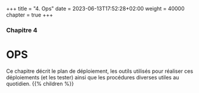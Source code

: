 +++
title = "4. Ops"
date = 2023-06-13T17:52:28+02:00
weight = 40000
chapter = true
+++

### Chapitre 4

# OPS

Ce chapitre décrit le plan de déploiement, les outils utilisés pour réaliser ces déploiements (et les tester) ainsi que les procédures diverses utiles au quotidien.
{{% children  %}}

